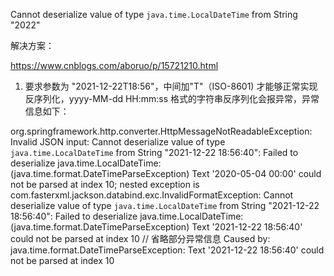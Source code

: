 Cannot deserialize value of type `java.time.LocalDateTime` from String "2022"



解决方案：

https://www.cnblogs.com/aboruo/p/15721210.html



1. 要求参数为 "2021-12-22T18:56"，中间加"T"（ISO-8601) 才能够正常实现反序列化，yyyy-MM-dd HH:mm:ss 格式的字符串反序列化会报异常，异常信息如下：

org.springframework.http.converter.HttpMessageNotReadableException: Invalid JSON input: Cannot deserialize value of type `java.time.LocalDateTime` from String "2021-12-22 18:56:40": Failed to deserialize java.time.LocalDateTime: (java.time.format.DateTimeParseException) Text '2020-05-04 00:00' could not be parsed at index 10; nested exception is com.fasterxml.jackson.databind.exc.InvalidFormatException: Cannot deserialize value of type `java.time.LocalDateTime` from String "2021-12-22 18:56:40": Failed to deserialize java.time.LocalDateTime: (java.time.format.DateTimeParseException) Text '2021-12-22 18:56:40' could not be parsed at index 10 // 省略部分异常信息 Caused by: java.time.format.DateTimeParseException: Text '2021-12-22 18:56:40' could not be parsed at index 10 